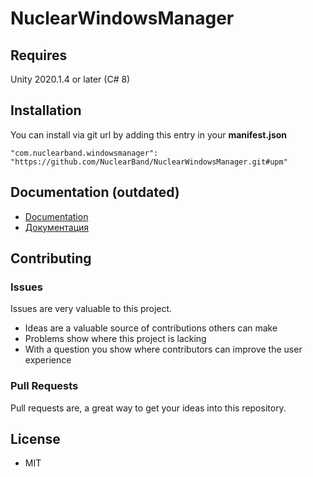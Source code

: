 # NuclearWindowsManager

## Requires
Unity 2020.1.4 or later (C# 8)

## Installation
You can install via git url by adding this entry in your **manifest.json**
```
"com.nuclearband.windowsmanager": "https://github.com/NuclearBand/NuclearWindowsManager.git#upm"
```

## Documentation (outdated)
- [Documentation](https://github.com/Tr0sT/NuclearWindowsManager/blob/master/Assets/com.nuclearband.windowsmanager/Documentation/DOCUMENTATION.md)
- [Документация](https://github.com/NuclearBand/NuclearWindowsManager/blob/master/Assets/com.nuclearband.windowsmanager/Documentation/Documentation.ru.md)

## Contributing

### Issues

Issues are very valuable to this project.

- Ideas are a valuable source of contributions others can make
- Problems show where this project is lacking
- With a question you show where contributors can improve the user experience

### Pull Requests

Pull requests are, a great way to get your ideas into this repository.  

## License

* MIT
